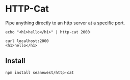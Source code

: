 # HTTP-Cat

Pipe anything directly to an http server at a specific port.

```
echo "<h1>hello</h1>" | http-cat 2000
```

```
curl localhost:2000
<h1>hello</h1>
```

## Install

```
npm install seanewest/http-cat
```
